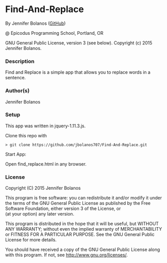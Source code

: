 # Find-And-Replace

<a href="APP LINK IF APPLICABLE" target="#"><APP LINK NAME></a>

By Jennifer Bolanos (<a href=https://github.com/jbolanos707/Find-And-Replace.git target="#">GitHub</a>)

@ Epicodus Programming School, Portland, OR

GNU General Public License, version 3 (see below). Copyright (c) 2015 Jennifer Bolanos.

### Description

Find and Replace is a simple app that allows you to replace words in a sentence.

### Author(s)

Jennifer Bolanos

### Setup

This app was written in jquery-1.11.3.js.

Clone this repo with
```console
> git clone https://github.com/jbolanos707/Find-And-Replace.git
```

Start App:

Open find_replace.html in any browser.

### License ###
Copyright  (C)  2015  Jennifer Bolanos

This program is free software: you can redistribute it and/or modify
it under the terms of the GNU General Public License as published by
the Free Software Foundation, either version 3 of the License, or    
(at your option) any later version.

This program is distributed in the hope that it will be useful,
but WITHOUT ANY WARRANTY; without even the implied warranty of
MERCHANTABILITY or FITNESS FOR A PARTICULAR PURPOSE.  See the
GNU General Public License for more details.

You should have received a copy of the GNU General Public License
along with this program.  If not, see <http://www.gnu.org/licenses/>.
